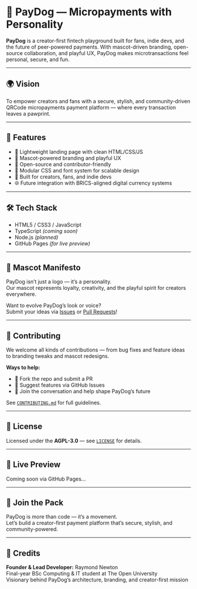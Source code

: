 # 🐶 PayDog — Micropayments with Personality

**PayDog** is a creator-first fintech playground built for fans, indie devs, and the future of peer-powered payments. With mascot-driven branding, open-source collaboration, and playful UX, PayDog makes microtransactions feel personal, secure, and fun.

---

## 🌍 Vision

To empower creators and fans with a secure, stylish, and community-driven QRCode micropayments payment platform — where every transaction leaves a pawprint.

---

## 🚀 Features

- 💸 Lightweight landing page with clean HTML/CSS/JS
- 🐾 Mascot-powered branding and playful UX
- 🔐 Open-source and contributor-friendly
- 🧩 Modular CSS and font system for scalable design
- 🔧 Built for creators, fans, and indie devs
- 🌐 Future integration with BRICS-aligned digital currency systems

---

## 🛠️ Tech Stack

- HTML5 / CSS3 / JavaScript
- TypeScript *(coming soon)*
- Node.js *(planned)*
- GitHub Pages *(for live preview)*

---

## 🎨 Mascot Manifesto

PayDog isn’t just a logo — it’s a personality.  
Our mascot represents loyalty, creativity, and the playful spirit for creators everywhere.

Want to evolve PayDog’s look or voice?  
Submit your ideas via [Issues](https://github.com/Gangsterjesus/Paydog-/issues) or [Pull Requests](https://github.com/Gangsterjesus/Paydog-/pulls)!

---

## 🤝 Contributing

We welcome all kinds of contributions — from bug fixes and feature ideas to branding tweaks and mascot redesigns.

**Ways to help:**
- 🐾 Fork the repo and submit a PR
- 🐾 Suggest features via GitHub Issues
- 🐾 Join the conversation and help shape PayDog’s future

See [`CONTRIBUTING.md`](./CONTRIBUTING.md) for full guidelines.

---

## 📄 License

Licensed under the **AGPL-3.0** — see [`LICENSE`](./LICENSE) for details.

---

## 🔗 Live Preview

Coming soon via GitHub Pages...

---

## 🐾 Join the Pack

PayDog is more than code — it’s a movement.  
Let’s build a creator-first payment platform that’s secure, stylish, and community-powered.

---

## 👤 Credits

**Founder & Lead Developer:** Raymond Newton  
Final-year BSc Computing & IT student at The Open University  
Visionary behind PayDog’s architecture, branding, and creator-first mission

